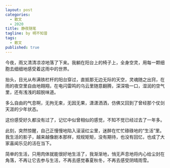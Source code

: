 ```yaml
---
layout: post
categories: 
  - 散文
  - 2020
title: 静夜随笔
tagline: by 明不知昔
tags: 
  - 散文
published: true
---
```


今夜，雨又清清凉凉地落了下来。我躺在阳台上的椅子上，全身空灵，用每一颗细胞去细细地感受着这雨中的世界。

<!--more-->

抬头，目光从布满铁栏杆的阳台穿过，直抵那无边无际的天空，灵魂随之出窍，在雨的夜空里自由地翱翔，在电闪雷鸣的乌云里随意翻腾，深深吸一口，湿润的空气里，还有浅浅的超脱味道。

多么自由的气息啊，无拘无束，无因无果，潇潇洒洒，仿佛又回到了曾经那个仗剑天涯的少年状态。

这份感受好久都没有过了，记忆中似曾相似的感觉，不知不觉已经过去了一年多。

此刻，突然惊醒，自己正慢慢地陷入滚滚红尘里，迷醉在忙忙碌碌地的“生活”里。我生活的影子，越来越像剧本那样，规规矩矩，没有期待，也没有回忆，也成了大家喜闻乐见的活在当下。

简单的生活，只用肉体就能很好地生活了，我渐渐地，悄无声息地将内心给尘封在角落，不再让它去参与生活，不再去感觉春夏秋冬，不再去感受阴晴雨雪。